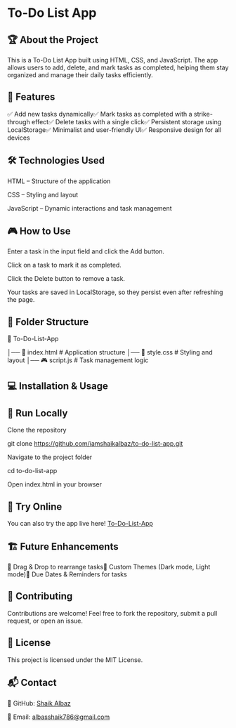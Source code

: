 # To-Do List App

## 🏆 About the Project

This is a To-Do List App built using HTML, CSS, and JavaScript. The app allows users to add, delete, and mark tasks as completed, helping them stay organized and manage their daily tasks efficiently.

## 🚀 Features

✅ Add new tasks dynamically✅ Mark tasks as completed with a strike-through effect✅ Delete tasks with a single click✅ Persistent storage using LocalStorage✅ Minimalist and user-friendly UI✅ Responsive design for all devices

## 🛠️ Technologies Used

HTML – Structure of the application

CSS – Styling and layout

JavaScript – Dynamic interactions and task management

## 🎮 How to Use

Enter a task in the input field and click the Add button.

Click on a task to mark it as completed.

Click the Delete button to remove a task.

Your tasks are saved in LocalStorage, so they persist even after refreshing the page.


## 📂 Folder Structure

📁 To-Do-List-App

│── 📄 index.html      # Application structure
│── 🎨 style.css       # Styling and layout
│── 🎮 script.js       # Task management logic

## 💻 Installation & Usage

## 🔹 Run Locally

Clone the repository

git clone https://github.com/iamshaikalbaz/to-do-list-app.git

Navigate to the project folder

cd to-do-list-app

Open index.html in your browser

## 🔹 Try Online

You can also try the app live here! [To-Do-List-App](https://iamshaikalbaz.github.io/To-Do-List-App/)

## 🏗️ Future Enhancements

🚀 Drag & Drop to rearrange tasks🎨 Custom Themes (Dark mode, Light mode)📅 Due Dates & Reminders for tasks

## 🤝 Contributing

Contributions are welcome! Feel free to fork the repository, submit a pull request, or open an issue.

## 📝 License

This project is licensed under the MIT License.

## 📬 Contact

🔗 GitHub: [Shaik Albaz](https://github.com/iamshaikalbaz)

📧 Email: albasshaik786@gmail.com
